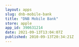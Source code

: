```yaml
---
layout: apps
slug: dnb-mobile-bank
title: "DNB Mobile Bank"
store: apple
app_id: 390631214
date: 2021-09-13T13:04:07Z
published: 2010-09-13T20:34:21Z
---
```

